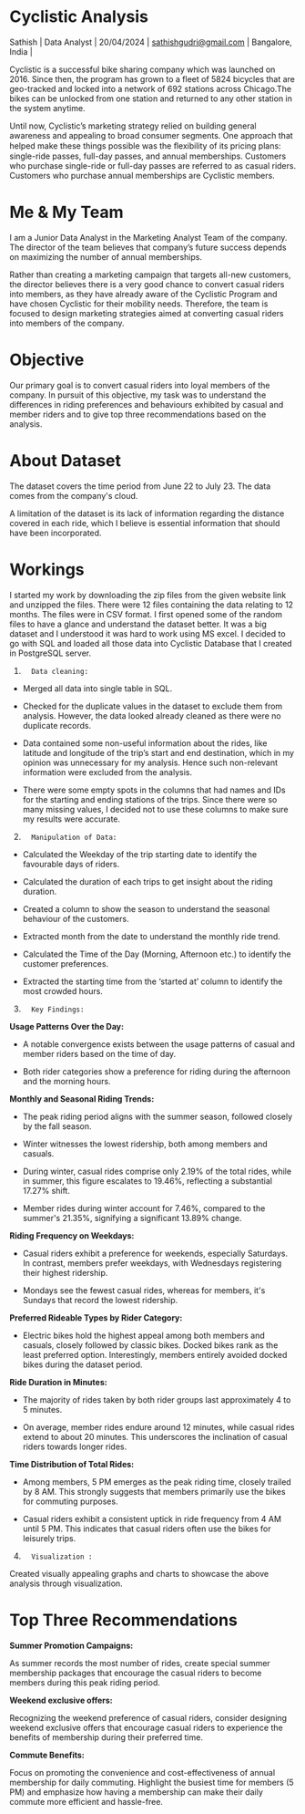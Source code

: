# Cyclistic Analysis

Sathish |
Data Analyst |
20/04/2024 |
sathishgudri@gmail.com |
Bangalore, India |

Cyclistic is a successful bike sharing company which was launched on 2016. Since then, the program has grown to a fleet of 5824 bicycles that are geo-tracked and locked into a network of 692 stations across Chicago.The bikes can be unlocked from one station and returned to any other station in the system anytime.

Until now, Cyclistic’s marketing strategy relied on building general awareness and appealing to broad consumer segments. One approach that helped make these things possible was the ﬂexibility of its pricing plans: single-ride passes, full-day passes, and annual memberships. Customers who purchase single-ride or full-day passes are referred to as casual riders. Customers who purchase annual memberships are Cyclistic members.

# Me & My Team
I am a Junior Data Analyst in the Marketing Analyst Team of the company. The director of the team believes that company’s future success depends on maximizing the number of annual memberships.

Rather than creating a marketing campaign that targets all-new customers, the director believes there is a very good chance to convert casual riders into members, as they have already aware of the Cyclistic Program and have chosen Cyclistic for their mobility needs. Therefore, the team is focused to design marketing strategies aimed at converting casual riders into members of the company.

# Objective
Our primary goal is to convert casual riders into loyal members of the company. In pursuit of this objective, my task was to understand the differences in riding preferences and behaviours exhibited by casual and member riders and to give top three recommendations based on the analysis.

# About Dataset
The dataset covers the time period from June 22 to July 23. The data comes from the company's cloud.

 A limitation of the dataset is its lack of information regarding the distance covered in each ride, which I believe is essential information that should have been incorporated.

 # Workings
 I started my work by downloading the zip files from the given website link and unzipped the files. There were 12 files containing the data relating to 12 months. The files were in CSV format. I first opened some of the random files to have a glance and understand the dataset better. It was a big dataset and I understood it was hard to work using MS excel. I decided to go with SQL and loaded all those data into Cyclistic Database that I created in PostgreSQL server.

 

1)       Data cleaning:

* Merged all data into single table in SQL.

* Checked for the duplicate values in the dataset to exclude them from analysis. However, the data looked already cleaned as there were 
  no duplicate records.

* Data contained some non-useful information about the rides, like latitude and longitude of the trip’s start and end destination, which 
  in my opinion was unnecessary for my analysis. Hence such non-relevant information were excluded from the analysis.

* There were some empty spots in the columns that had names and IDs for the starting and ending stations of the trips. Since there were 
  so many missing values, I decided not to use these columns to make sure my results were accurate.

 

2)       Manipulation of Data:

* Calculated the Weekday of the trip starting date to identify the favourable days of riders.

* Calculated the duration of each trips to get insight about the riding duration.

* Created a column to show the season to understand the seasonal behaviour of the customers.

* Extracted month from the date to understand the monthly ride trend.

* Calculated the Time of the Day (Morning, Afternoon etc.) to identify the customer preferences.

 * Extracted the starting time from the ‘started at’ column to identify the most crowded hours.

 

3)       Key Findings:

**Usage Patterns Over the Day:**

* A notable convergence exists between the usage patterns of casual and member riders based on the time of day.

* Both rider categories show a preference for riding during the afternoon and the morning hours.

 

**Monthly and Seasonal Riding Trends:**

 * The peak riding period aligns with the summer season, followed closely by the fall season.

* Winter witnesses the lowest ridership, both among members and casuals.

* During winter, casual rides comprise only 2.19% of the total rides, while in summer, this figure escalates to 19.46%, reflecting  a substantial 17.27% shift.

* Member rides during winter account for 7.46%, compared to the summer's 21.35%, signifying a significant 13.89% change.


**Riding Frequency on Weekdays:**

* Casual riders exhibit a preference for weekends, especially Saturdays. In contrast, members prefer weekdays, with  Wednesdays 
  registering their highest ridership.

* Mondays see the fewest casual rides, whereas for members, it's Sundays that record the lowest ridership.

 

**Preferred Rideable Types by Rider Category:**

* Electric bikes hold the highest appeal among both members and casuals, closely followed by classic bikes. Docked bikes rank as the 
  least preferred option. Interestingly, members entirely avoided docked bikes during the dataset period.

 

**Ride Duration in Minutes:**

* The majority of rides taken by both rider groups last approximately 4 to 5 minutes.

* On average, member rides endure around 12 minutes, while casual rides extend to about 20 minutes. This underscores the inclination of 
  casual riders towards longer rides.

 

**Time Distribution of Total Rides:**

* Among members, 5 PM emerges as the peak riding time, closely trailed by 8 AM. This strongly suggests that members primarily use the 
  bikes for commuting purposes.

* Casual riders exhibit a consistent uptick in ride frequency from 4 AM until 5 PM. This indicates that casual riders often use the 
  bikes for leisurely trips.

 

4)       Visualization :

Created visually appealing graphs and charts to showcase the above analysis through visualization.

# Top Three Recommendations
**Summer Promotion Campaigns:**

As summer records the most number of rides, create special summer membership packages that encourage the casual riders to become members during this peak riding period.


**Weekend exclusive offers:**

Recognizing the weekend preference of casual riders, consider designing weekend exclusive offers that encourage casual riders to experience the benefits of membership during their preferred time.


**Commute Benefits:**

Focus on promoting the convenience and cost-effectiveness of annual membership for daily commuting. Highlight the busiest time for members (5 PM) and emphasize how having a membership can make their daily commute more efficient and hassle-free.

